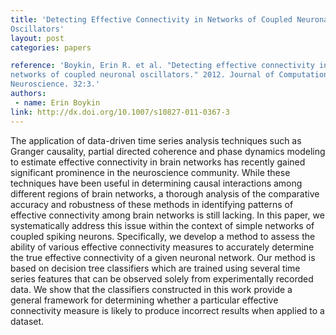 ```yaml
---
title: 'Detecting Effective Connectivity in Networks of Coupled Neuronal
Oscillators'
layout: post
categories: papers

reference: 'Boykin, Erin R. et al. "Detecting effective connectivity in
networks of coupled neuronal oscillators." 2012. Journal of Computational
Neuroscience. 32:3.'
authors: 
 - name: Erin Boykin
link: http://dx.doi.org/10.1007/s10827-011-0367-3
---
```


The application of data-driven time series analysis techniques such as Granger
causality, partial directed coherence and phase dynamics modeling to estimate
effective connectivity in brain networks has recently gained significant
prominence in the neuroscience community. While these techniques have been
useful in determining causal interactions among different regions of brain
networks, a thorough analysis of the comparative accuracy and robustness of
these methods in identifying patterns of effective connectivity among brain
networks is still lacking. In this paper, we systematically address this issue
within the context of simple networks of coupled spiking neurons. Specifically,
we develop a method to assess the ability of various effective connectivity
measures to accurately determine the true effective connectivity of a given
neuronal network. Our method is based on decision tree classifiers which are
trained using several time series features that can be observed solely from
experimentally recorded data. We show that the classifiers constructed in this
work provide a general framework for determining whether a particular effective
connectivity measure is likely to produce incorrect results when applied to a
dataset.
  
